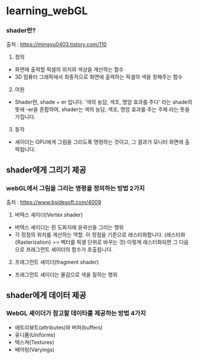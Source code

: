 # learning_webGL

### shader란?

출처 : https://mingyu0403.tistory.com/110

1. 정의

- 화면에 출력할 픽셀의 위치와 색상을 계산하는 함수
- 3D 컴퓨터 그래픽에서 최종적으로 화면에 출력하는 픽셀의 색을 정해주는 함수

2. 어원

- Shader란, shade + er 입니다.
  '색의 농담, 색조, 명암 효과를 주다' 라는 shade의 뜻에 -er을 혼합하여,
  shader는 색의 농담, 색조, 명암 효과를 주는 주체 라는 뜻을 가집니다.

3. 동작

- 셰이더는 GPU에게 그림을 그리도록 명령하는 것이고, 그 결과가 모니터 화면에 출력됩니다.

## shader에게 그리기 제공

### webGL에서 그림을 그리는 명령을 정의하는 방법 2가지

출처 : https://www.bsidesoft.com/4009

1. 버텍스 셰이더(Vertex shader)

- 버텍스 셰이더는 흰 도화지에 윤곽선을 그리는 행위
- 각 정점의 위치를 계산하는 역할. 이 정점을 기준으로 래스터화합니다.
  (래스터화{Rasterization} => 벡터를 픽셀 단위로 바꾸는 것)
  이렇게 래스터화되면 그 다음으로 프래그먼트 셰이더의 함수가 호출됩니다.

2. 프래그먼트 셰이더(fragment shader)

- 프래그먼트 셰이더는 물감으로 색을 칠하는 행위

## shader에게 데이터 제공

### WebGL 셰이더가 참고할 데이타를 제공하는 방법 4가지

- 애트리뷰트(attributes)와 버퍼(buffers)
- 유니폼(Uniforms)
- 텍스쳐(Textures)
- 배어링(Varyings)
